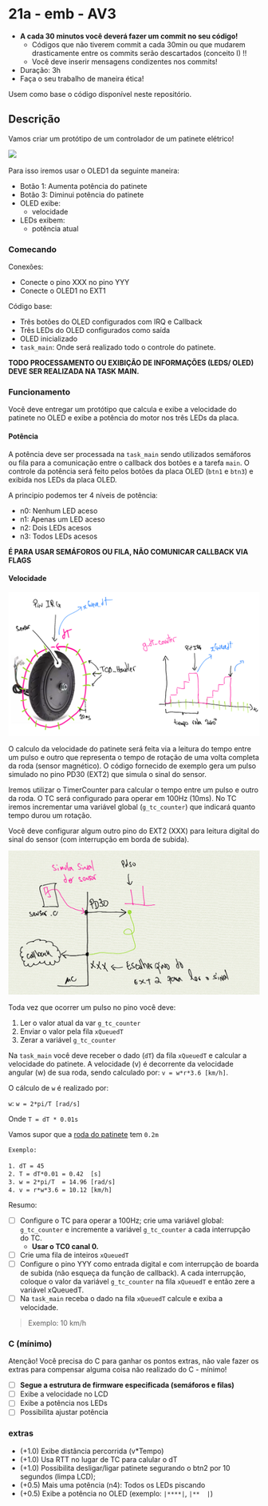 # 21a - emb - AV3

- **A cada 30 minutos você deverá fazer um commit no seu código!**
    - Códigos que não tiverem commit a cada 30min ou que mudarem drasticamente entre os commits serão descartados (conceito I) !!
    - Você deve inserir mensagens condizentes nos commits!
- Duração: 3h
- Faça o seu trabalho de maneira ética!

Usem como base o código disponível neste repositório.

## Descrição

Vamos criar um protótipo de um controlador de um patinete elétrico! 

![](https://http2.mlstatic.com/D_NQ_NP_950445-MLB40178216330_122019-O.jpg)

Para isso iremos usar o OLED1 da seguinte maneira:

- Botão 1: Aumenta potência do patinete
- Botão 3: Diminui potência do patinete
- OLED exibe:
    - velocidade
- LEDs exibem:
    - potência atual

### Comecando

Conexões:

- Conecte o pino XXX no pino YYY
- Conecte o OLED1 no EXT1

Código base:

- Três botões do OLED configurados com IRQ e Callback
- Três LEDs do OLED configurados como saída
- OLED inicializado 
- `task_main`: Onde será realizado todo o controle do patinete.

**TODO PROCESSAMENTO OU EXIBIÇÃO DE INFORMAÇÕES (LEDS/ OLED) DEVE SER REALIZADA NA TASK MAIN.**

### Funcionamento

Você deve entregar um protótipo que calcula e exibe a velocidade do patinete no OLED e exibe a potência do motor nos três LEDs da placa.

#### Potência

A potência deve ser processada na `task_main` sendo utilizados semáforos ou fila para a comunicação entre o callback dos botões e a tarefa `main`. O controle da potência será feito pelos botões da placa OLED (`btn1` e `btn3`) e exibida nos LEDs da placa OLED. 

A principio podemos ter 4 níveis de potência:

- n0: Nenhum LED aceso
- n1: Apenas um LED aceso 
- n2: Dois LEDs acesos
- n3: Todos LEDs acesos

**É PARA USAR SEMÁFOROS OU FILA, NÃO COMUNICAR CALLBACK VIA FLAGS**

#### Velocidade

![](roda.png)

O calculo da velocidade do patinete será feita via a leitura do tempo entre um pulso e outro que representa o tempo de rotação de uma volta completa da roda (sensor magnético). O código fornecido de exemplo gera um pulso simulado no pino PD30 (EXT2) que simula o sinal do sensor.

Iremos utilizar o TimerCounter para calcular o tempo entre um pulso e outro da roda. O TC será configurado para operar em 100Hz (10ms). No TC iremos incrementar uma variável global (`g_tc_counter`) que indicará quanto tempo durou um rotação.

Você deve configurar algum outro pino do EXT2 (XXX) para leitura digital do sinal do sensor (com interrupção em borda de subida).

![](pino.png)

Toda vez que ocorrer um pulso no pino você deve:

1. Ler o valor atual da var `g_tc_counter`
1. Enviar o valor pela fila `xQueuedT`
1. Zerar a variável `g_tc_counter`

Na `task_main` você deve receber o dado (`dT`) da fila `xQueuedT` e calcular a velocidade do patinete. A velocidade (v) é decorrente da velocidade angular (w) de sua roda, sendo calculado por: `v = w*r*3.6 [km/h]`.

O cálculo de `w` é realizado por:

`w`: `w = 2*pi/T [rad/s]`

Onde `T = dT * 0.01s`

Vamos supor que a [roda do patinete](https://www.patinetesbrasil.com.br/products/roda-traseira-pneu-8-5-camara-de-ar-patinete-eletrico?variant=38077491806404&currency=BRL&utm_medium=product_sync&utm_source=google&utm_content=sag_organic&utm_campaign=sag_organic) tem `0.2m`

``` 
Exemplo: 

1. dT = 45
2. T = dT*0.01 = 0.42  [s]
3. w = 2*pi/T  = 14.96 [rad/s]
4. v = r*w*3.6 = 10.12 [km/h]
```

Resumo:

- [ ] Configure o TC para operar a 100Hz; crie uma variável global: `g_tc_counter` e incremente a variável `g_tc_counter` a cada interrupção do TC.
    - **Usar o TC0 canal 0.**
- [ ] Crie uma fila de inteiros `xQueuedT`
- [ ] Configure o pino YYY como entrada digital e com interrupção de boarda de subida (não esqueça da função de callback). A cada interrupção, coloque o valor da variável `g_tc_counter` na fila `xQueuedT` e então zere a variável xQueuedT.
- [ ] Na `task_main` receba o dado na fila `xQueuedT` calcule e exiba a velocidade.

> Exemplo: 10 km/h 

### C (mínimo)

Atenção! Você precisa do C para ganhar os pontos extras, não vale fazer os extras para compensar alguma coisa não realizado do C - mínimo!

- [ ] **Segue a estrutura de firmware especificada (semáforos e filas)**
- [ ] Exibe a velocidade no LCD
- [ ] Exibe a potência nos LEDs
- [ ] Possibilita ajustar potência

### extras 

- (+1.0) Exibe distância percorrida (v*Tempo)
- (+1.0) Usa RTT no lugar de TC para calular o dT
- (+1.0) Possibilita desligar/ligar patinete segurando o btn2 por 10 segundos (limpa LCD);
- (+0.5) Mais uma potência (n4): Todos os LEDs piscando
- (+0.5) Exibe a potência no OLED (exemplo: `|****|`, `|**  |`)
